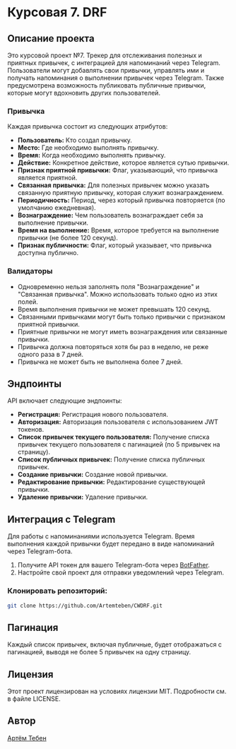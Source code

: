 # Курсовая 7. DRF

## Описание проекта

Это курсовой проект №7. Трекер для отслеживания полезных и приятных привычек, с интеграцией для напоминаний через
Telegram. Пользователи могут добавлять свои привычки, управлять ими и получать напоминания о выполнении привычек через
Telegram. Также предусмотрена возможность публиковать публичные привычки, которые могут вдохновить других пользователей.

### Привычка

Каждая привычка состоит из следующих атрибутов:

- **Пользователь:** Кто создал привычку.
- **Место:** Где необходимо выполнять привычку.
- **Время:** Когда необходимо выполнять привычку.
- **Действие:** Конкретное действие, которое является сутью привычки.
- **Признак приятной привычки:** Флаг, указывающий, что привычка является приятной.
- **Связанная привычка:** Для полезных привычек можно указать связанную приятную привычку, которая служит
  вознаграждением.
- **Периодичность:** Период, через который привычка повторяется (по умолчанию ежедневная).
- **Вознаграждение:** Чем пользователь вознаграждает себя за выполнение привычки.
- **Время на выполнение:** Время, которое требуется на выполнение привычки (не более 120 секунд).
- **Признак публичности:** Флаг, который указывает, что привычка доступна публично.

### Валидаторы

- Одновременно нельзя заполнять поля "Вознаграждение" и "Связанная привычка". Можно использовать только одно из этих
  полей.
- Время выполнения привычки не может превышать 120 секунд.
- Связанными привычками могут быть только привычки с признаком приятной привычки.
- Приятные привычки не могут иметь вознаграждения или связанные привычки.
- Привычка должна повторяться хотя бы раз в неделю, не реже одного раза в 7 дней.
- Привычка не может быть не выполнена более 7 дней.

## Эндпоинты

API включает следующие эндпоинты:

- **Регистрация:** Регистрация нового пользователя.
- **Авторизация:** Авторизация пользователя с использованием JWT токенов.
- **Список привычек текущего пользователя:** Получение списка привычек текущего пользователя с пагинацией (по 5 привычек
  на страницу).
- **Список публичных привычек:** Получение списка публичных привычек.
- **Создание привычки:** Создание новой привычки.
- **Редактирование привычки:** Редактирование существующей привычки.
- **Удаление привычки:** Удаление привычки.

## Интеграция с Telegram

Для работы с напоминаниями используется Telegram. Время выполнения каждой привычки будет передано в виде напоминаний
через Telegram-бота.

1. Получите API токен для вашего Telegram-бота через [BotFather](https://core.telegram.org/bots#botfather).
2. Настройте свой проект для отправки уведомлений через Telegram.

### Клонировать репозиторий:

```bash
git clone https://github.com/Artemteben/CWDRF.git
```

## Пагинация

Каждый список привычек, включая публичные, будет отображаться с пагинацией, выводя не более 5 привычек на одну страницу.

## Лицензия

Этот проект лицензирован на условиях лицензии MIT. Подробности см. в файле LICENSE.

## Автор

[Артём Тебен](https://github.com/Artemteben)
